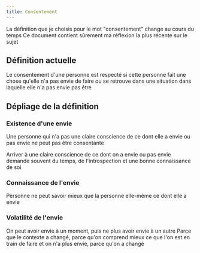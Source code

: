 ```yaml
---
title: Consentement
---
```


La définition que je choisis pour le mot "consentement" change au cours du temps
Ce document contient sûrement ma réflexion la plus récente sur le sujet


## Définition actuelle

Le consentement d'une personne est respecté si cette personne fait une chose qu'elle n'a pas envie de faire ou se retrouve dans une situation dans laquelle elle n'a pas envie pas être


## Dépliage de la définition

### Existence d'une envie

Une personne qui n'a pas une claire conscience de ce dont elle a envie ou pas envie ne peut pas être consentante

Arriver à une claire conscience de ce dont on a envie ou pas envie demande souvent du temps, de l'introspection et une bonne connaissance de soi


### Connaissance de l'envie

Personne ne peut savoir mieux que la personne elle-même ce dont elle a envie


### Volatilité de l'envie

On peut avoir envie à un moment, puis ne plus avoir envie à un autre
Parce que le contexte a changé, 
parce qu'on comprend mieux ce que l'on est en train de faire et on n'a plus envie, 
parce qu'on a changé

